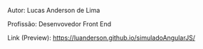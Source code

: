 Autor: Lucas Anderson de Lima

Profissão: Desenvovedor Front End

Link (Preview): https://luanderson.github.io/simuladoAngularJS/